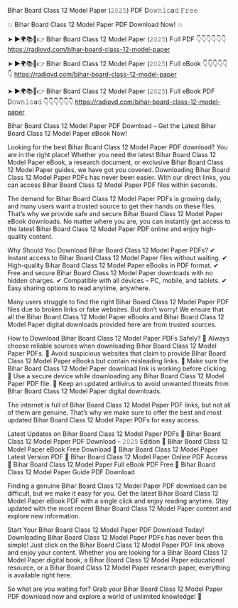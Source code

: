 Bihar Board Class 12 Model Paper (𝟸𝟶𝟸𝟻) PDF D𝚘𝚠𝚗𝚕𝚘a𝚍 𝙵𝚛𝚎𝚎

💥 Bihar Board Class 12 Model Paper PDF Download Now! 💥

➤ ►🌍📚📱👉 Bihar Board Class 12 Model Paper (𝟸𝟶𝟸𝟻) F𝚞ll PDF 👇👇👇👇👇👇
https://radiovd.com/bihar-board-class-12-model-paper

➤ ►🌍📚📱👉 Bihar Board Class 12 Model Paper (𝟸𝟶𝟸𝟻) F𝚞ll eBook 👇👇👇👇👇👇
https://radiovd.com/bihar-board-class-12-model-paper

➤ ►🌍📚📱👉 Bihar Board Class 12 Model Paper (𝟸𝟶𝟸𝟻) F𝚞ll eBook PDF D𝚘𝚠𝚗𝚕𝚘a𝚍 👇👇👇👇👇👇
https://radiovd.com/bihar-board-class-12-model-paper

Bihar Board Class 12 Model Paper PDF Download – Get the Latest Bihar Board Class 12 Model Paper eBook Now!

Looking for the best Bihar Board Class 12 Model Paper PDF download? You are in the right place! Whether you need the latest Bihar Board Class 12 Model Paper eBook, a research document, or exclusive Bihar Board Class 12 Model Paper guides, we have got you covered. Downloading Bihar Board Class 12 Model Paper PDFs has never been easier. With our direct links, you can access Bihar Board Class 12 Model Paper PDF files within seconds.

The demand for Bihar Board Class 12 Model Paper PDFs is growing daily, and many users want a trusted source to get their hands on these files. That’s why we provide safe and secure Bihar Board Class 12 Model Paper eBook downloads. No matter where you are, you can instantly get access to the latest Bihar Board Class 12 Model Paper PDF online and enjoy high-quality content.

Why Should You Download Bihar Board Class 12 Model Paper PDFs?
✔ Instant access to Bihar Board Class 12 Model Paper files without waiting.
✔ High-quality Bihar Board Class 12 Model Paper eBooks in PDF format.
✔ Free and secure Bihar Board Class 12 Model Paper downloads with no hidden charges.
✔ Compatible with all devices – PC, mobile, and tablets.
✔ Easy sharing options to read anytime, anywhere.

Many users struggle to find the right Bihar Board Class 12 Model Paper PDF files due to broken links or fake websites. But don’t worry! We ensure that all the Bihar Board Class 12 Model Paper eBooks and Bihar Board Class 12 Model Paper digital downloads provided here are from trusted sources.

How to Download Bihar Board Class 12 Model Paper PDFs Safely?
📌 Always choose reliable sources when downloading Bihar Board Class 12 Model Paper PDFs.
📌 Avoid suspicious websites that claim to provide Bihar Board Class 12 Model Paper eBooks but contain misleading links.
📌 Make sure the Bihar Board Class 12 Model Paper download link is working before clicking.
📌 Use a secure device while downloading any Bihar Board Class 12 Model Paper PDF file.
📌 Keep an updated antivirus to avoid unwanted threats from Bihar Board Class 12 Model Paper digital downloads.

The internet is full of Bihar Board Class 12 Model Paper PDF links, but not all of them are genuine. That’s why we make sure to offer the best and most updated Bihar Board Class 12 Model Paper PDFs for easy access.

Latest Updates on Bihar Board Class 12 Model Paper PDFs
🔹 Bihar Board Class 12 Model Paper PDF Download – 𝟸𝟶𝟸𝟻 Edition
🔹 Bihar Board Class 12 Model Paper eBook Free Download
🔹 Bihar Board Class 12 Model Paper Latest Version PDF
🔹 Bihar Board Class 12 Model Paper Online PDF Access
🔹 Bihar Board Class 12 Model Paper Full eBook PDF Free
🔹 Bihar Board Class 12 Model Paper Guide PDF Download

Finding a genuine Bihar Board Class 12 Model Paper PDF download can be difficult, but we make it easy for you. Get the latest Bihar Board Class 12 Model Paper eBook PDF with a single click and enjoy reading anytime. Stay updated with the most recent Bihar Board Class 12 Model Paper content and explore new information.

Start Your Bihar Board Class 12 Model Paper PDF Download Today!
Downloading Bihar Board Class 12 Model Paper PDFs has never been this simple! Just click on the Bihar Board Class 12 Model Paper PDF link above and enjoy your content. Whether you are looking for a Bihar Board Class 12 Model Paper digital book, a Bihar Board Class 12 Model Paper educational resource, or a Bihar Board Class 12 Model Paper research paper, everything is available right here.

So what are you waiting for? Grab your Bihar Board Class 12 Model Paper PDF download now and explore a world of unlimited knowledge! 🚀